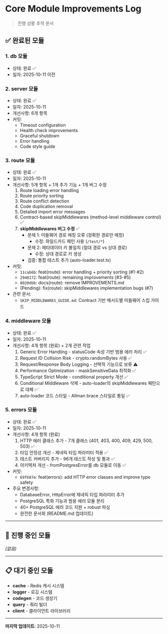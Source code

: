 # Core Module Improvements Log

> 진행 상황 추적 문서

## ✅ 완료된 모듈

### 1. **db** 모듈
- 상태: 완료 ✅
- 일자: 2025-10-11 이전

### 2. **server** 모듈
- 상태: 완료 ✅
- 일자: 2025-10-11
- 개선사항: 6개 항목
- 커밋:
  - Timeout configuration
  - Health check improvements
  - Graceful shutdown
  - Error handling
  - Code style guide

### 3. **route** 모듈
- 상태: 완료 ✅
- 일자: 2025-10-11
- 개선사항: 5개 항목 + 1개 추가 기능 + 1개 버그 수정
  1. Route loading error handling
  2. Route priority sorting
  3. Route conflict detection
  4. Code duplication removal
  5. Detailed import error messages
  6. Contract-based skipMiddlewares (method-level middleware control) ✅
  7. **skipMiddlewares 버그 수정** ✅
     - 문제 1: 미들웨어 경로 매칭 오류 (정확한 경로만 매칭)
       - 수정: 와일드카드 패턴 사용 (`/test/*`)
     - 문제 2: 메타데이터 키 불일치 (절대 경로 vs 상대 경로)
       - 수정: 상대 경로로 키 생성
     - 검증: 통합 테스트 추가 (auto-loader.test.ts)
- 커밋:
  - `11cab6b`: feat(route): error handling + priority sorting (#1-#2)
  - `2940172`: feat(route): remaining improvements (#3-#5)
  - `8020dbb`: docs(route): remove IMPROVEMENTS.md
  - (Pending): fix(route): skipMiddlewares implementation bugs (#7)
- 관련 문서:
  - `SKIP_MIDDLEWARES_GUIDE.md`: Contract 기반 메서드별 미들웨어 스킵 가이드

### 4. **middleware** 모듈
- 상태: 완료 ✅
- 일자: 2025-10-11
- 개선사항: 4개 항목 (완료) + 2개 관련 작업
  1. Generic Error Handling - statusCode 속성 기반 범용 에러 처리 ✅
  2. Request ID Collision Risk - crypto.randomBytes 사용 ✅
  3. Request/Response Body Logging - 선택적 기능으로 보류 ⚠️
  4. Performance Optimization - maskSensitiveData 최적화 ✅
  5. TypeScript Strict Mode - conditional property 개선 ✅
  6. Conditional Middleware 삭제 - auto-loader의 skipMiddlewares 패턴으로 대체 ✅
  7. auto-loader 코드 스타일 - Allman brace 스타일로 통일 ✅

### 5. **errors** 모듈
- 상태: 완료 ✅
- 일자: 2025-10-11
- 개선사항: 4개 항목 (완료)
  1. HTTP 에러 클래스 추가 - 7개 클래스 (401, 403, 400, 409, 429, 500, 503) ✅
  2. 타입 안정성 개선 - 제네릭 타입 파라미터 적용 ✅
  3. 테스트 커버리지 추가 - 96개 테스트 작성 및 통과 ✅
  4. 아키텍처 개선 - fromPostgresError를 db 모듈로 이동 ✅
- 커밋:
  - `69f687e`: feat(errors): add HTTP error classes and improve type safety
- 주요 변경사항:
  - DatabaseError, HttpError에 제네릭 타입 파라미터 추가
  - PostgreSQL 특화 기능과 범용 에러 모듈 분리
  - 40+ PostgreSQL 에러 코드 지원 + robust 파싱
  - 완전한 문서화 (README.md 업데이트)

---

## 🔄 진행 중인 모듈

_(없음)_

---

## 📋 대기 중인 모듈

- **cache** - Redis 캐시 시스템
- **logger** - 로깅 시스템
- **codegen** - 코드 생성기
- **query** - 쿼리 빌더
- **client** - 클라이언트 라이브러리

---

**마지막 업데이트**: 2025-10-11